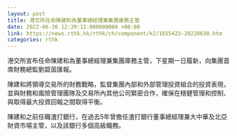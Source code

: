 ```yaml
---
layout: post
title: 港交所任命陳建和為董事總經理兼集團庫務主管
date: 2022-06-30 12:39:12.000000000 +08:00
link: https://news.rthk.hk/rthk/ch/component/k2/1655423-20220630.htm
categories: rthk
---
```


港交所宣布任命陳建和為董事總經理兼集團庫務主管，下星期一日履新，向集團首席財務總監劉碧茵匯報。

陳建和將領導交易所的財務戰略，監督集團內部和外部管理投資組合的投資表現，並與財務和風險管理團隊及交易所內其他公司緊密合作，確保在穩健管理和控制、與取得最大投資回報之間取得平衡。

陳建和之前任職渣打銀行，在過去5年曾擔任渣打銀行董事總經理兼大中華及北亞財資市場主管，以及該銀行多個高級職務。
